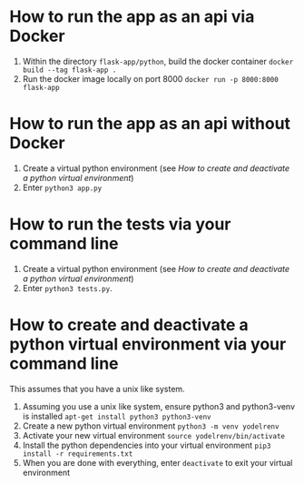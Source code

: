 # How to run the app as an api via Docker
1. Within the directory `flask-app/python`, build the docker container `docker build --tag flask-app .`
2. Run the docker image locally on port 8000 `docker run -p 8000:8000 flask-app`

# How to run the app as an api without Docker
1. Create a virtual python environment (see *How to create and deactivate a python virtual environment*)
2. Enter `python3 app.py`

# How to run the tests via your command line
1. Create a virtual python environment (see *How to create and deactivate a python virtual environment*)
2. Enter `python3 tests.py`.

# How to create and deactivate a python virtual environment via your command line
This assumes that you have a unix like system.
1. Assuming you use a unix like system, ensure python3 and python3-venv is installed `apt-get install python3 python3-venv`
2. Create a new python virtual environment `python3 -m venv yodelrenv`
3. Activate your new virtual environment `source yodelrenv/bin/activate`
4. Install the python dependencies into your virtual environment `pip3 install -r requirements.txt`
5. When you are done with everything, enter `deactivate` to exit your virtual environment